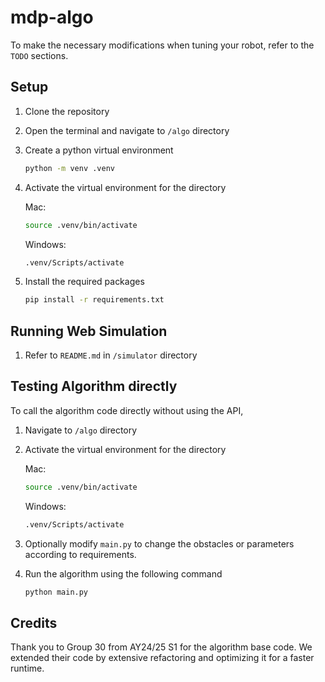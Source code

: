 # mdp-algo

To make the necessary modifications when tuning your robot, refer to the `TODO` sections.

## Setup 

1. Clone the repository
2. Open the terminal and navigate to `/algo` directory
3. Create a python virtual environment
    ```bash
    python -m venv .venv
    ```
4. Activate the virtual environment for the directory

    Mac:
    ```bash
    source .venv/bin/activate
    ```

    Windows:
    ```bash
    .venv/Scripts/activate
    ```

5. Install the required packages
    ```bash
    pip install -r requirements.txt
    ```

## Running Web Simulation

1. Refer to `README.md` in `/simulator` directory



## Testing Algorithm directly

To call the algorithm code directly without using the API,
1. Navigate to `/algo` directory
2. Activate the virtual environment for the directory

    Mac:
    ```bash
    source .venv/bin/activate
    ```

    Windows:
    ```bash
    .venv/Scripts/activate
    ```
3. Optionally modify `main.py` to change the obstacles or parameters according to requirements.
4. Run the algorithm using the following command
    ```bash
    python main.py
    ```

## Credits
Thank you to Group 30 from AY24/25 S1 for the algorithm base code. We extended their code by extensive refactoring and optimizing it for a faster runtime.